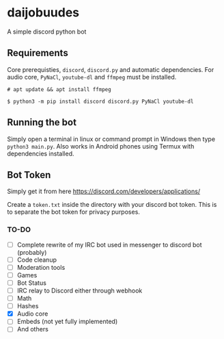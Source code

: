 # daijobuudes
A simple discord python bot

## Requirements
Core prerequisties, `discord`, `discord.py` and automatic dependencies.
For audio core, `PyNaCl`, `youtube-dl` and `ffmpeg` must be installed.

`# apt update && apt install ffmpeg`

`$ python3 -m pip install discord discord.py PyNaCl youtube-dl`

## Running the bot
Simply open a terminal in linux or command prompt in Windows then type `python3 main.py`.
Also works in Android phones using Termux with dependencies installed.


## Bot Token
Simply get it from here https://discord.com/developers/applications/

Create a `token.txt` inside the directory with your discord bot token.
This is to separate the bot token for privacy purposes.


### TO-DO
- [ ] Complete rewrite of my IRC bot used in messenger to discord bot (probably)
- [ ] Code cleanup
- [ ] Moderation tools
- [ ] Games
- [ ] Bot Status
- [ ] IRC relay to Discord either through webhook
- [ ] Math
- [ ] Hashes
- [x] Audio core 
- [ ] Embeds (not yet fully implemented)
- [ ] And others
